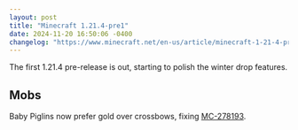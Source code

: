 ```yaml
---
layout: post
title: "Minecraft 1.21.4-pre1"
date: 2024-11-20 16:50:06 -0400
changelog: "https://www.minecraft.net/en-us/article/minecraft-1-21-4-pre-release-1"
---
```


The first 1.21.4 pre-release is out, starting to polish the winter drop features.

## Mobs

Baby Piglins now prefer gold over crossbows, fixing [MC-278193](https://bugs.mojang.com/browse/MC-278193).

